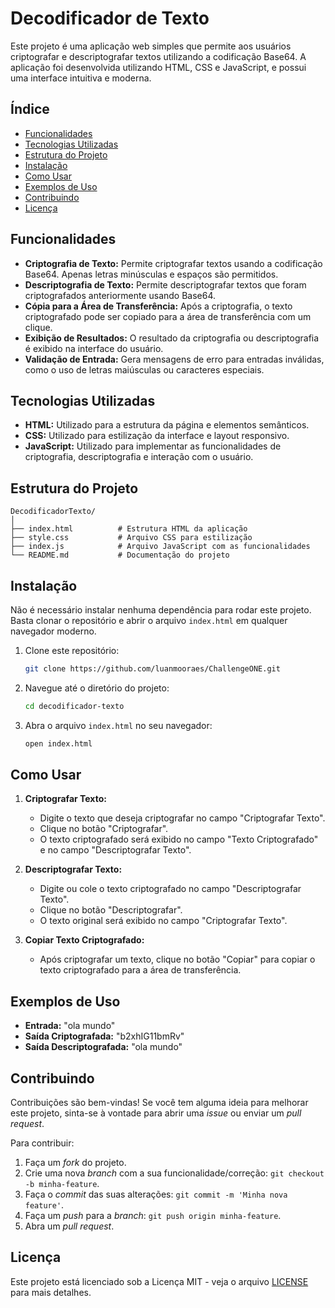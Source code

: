 # Decodificador de Texto

Este projeto é uma aplicação web simples que permite aos usuários criptografar e descriptografar textos utilizando a codificação Base64. A aplicação foi desenvolvida utilizando HTML, CSS e JavaScript, e possui uma interface intuitiva e moderna.

## Índice

- [Funcionalidades](#funcionalidades)
- [Tecnologias Utilizadas](#tecnologias-utilizadas)
- [Estrutura do Projeto](#estrutura-do-projeto)
- [Instalação](#instalação)
- [Como Usar](#como-usar)
- [Exemplos de Uso](#exemplos-de-uso)
- [Contribuindo](#contribuindo)
- [Licença](#licença)

## Funcionalidades

- **Criptografia de Texto:** Permite criptografar textos usando a codificação Base64. Apenas letras minúsculas e espaços são permitidos.
- **Descriptografia de Texto:** Permite descriptografar textos que foram criptografados anteriormente usando Base64.
- **Cópia para a Área de Transferência:** Após a criptografia, o texto criptografado pode ser copiado para a área de transferência com um clique.
- **Exibição de Resultados:** O resultado da criptografia ou descriptografia é exibido na interface do usuário.
- **Validação de Entrada:** Gera mensagens de erro para entradas inválidas, como o uso de letras maiúsculas ou caracteres especiais.

## Tecnologias Utilizadas

- **HTML:** Utilizado para a estrutura da página e elementos semânticos.
- **CSS:** Utilizado para estilização da interface e layout responsivo.
- **JavaScript:** Utilizado para implementar as funcionalidades de criptografia, descriptografia e interação com o usuário.

## Estrutura do Projeto

```
DecodificadorTexto/
│
├── index.html          # Estrutura HTML da aplicação
├── style.css           # Arquivo CSS para estilização
├── index.js            # Arquivo JavaScript com as funcionalidades
└── README.md           # Documentação do projeto
```

## Instalação

Não é necessário instalar nenhuma dependência para rodar este projeto. Basta clonar o repositório e abrir o arquivo `index.html` em qualquer navegador moderno.

1. Clone este repositório:

   ```bash
   git clone https://github.com/luanmooraes/ChallengeONE.git
   ```

2. Navegue até o diretório do projeto:

   ```bash
   cd decodificador-texto
   ```

3. Abra o arquivo `index.html` no seu navegador:

   ```bash
   open index.html
   ```

## Como Usar

1. **Criptografar Texto:**
   - Digite o texto que deseja criptografar no campo "Criptografar Texto".
   - Clique no botão "Criptografar".
   - O texto criptografado será exibido no campo "Texto Criptografado" e no campo "Descriptografar Texto".

2. **Descriptografar Texto:**
   - Digite ou cole o texto criptografado no campo "Descriptografar Texto".
   - Clique no botão "Descriptografar".
   - O texto original será exibido no campo "Criptografar Texto".

3. **Copiar Texto Criptografado:**
   - Após criptografar um texto, clique no botão "Copiar" para copiar o texto criptografado para a área de transferência.

## Exemplos de Uso

- **Entrada:** "ola mundo"
- **Saída Criptografada:** "b2xhIG11bmRv"
- **Saída Descriptografada:** "ola mundo"

## Contribuindo

Contribuições são bem-vindas! Se você tem alguma ideia para melhorar este projeto, sinta-se à vontade para abrir uma _issue_ ou enviar um _pull request_.

Para contribuir:

1. Faça um _fork_ do projeto.
2. Crie uma nova _branch_ com a sua funcionalidade/correção: `git checkout -b minha-feature`.
3. Faça o _commit_ das suas alterações: `git commit -m 'Minha nova feature'`.
4. Faça um _push_ para a _branch_: `git push origin minha-feature`.
5. Abra um _pull request_.

## Licença

Este projeto está licenciado sob a Licença MIT - veja o arquivo [LICENSE](LICENSE) para mais detalhes.
